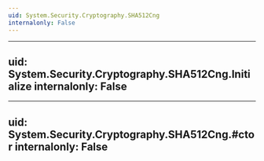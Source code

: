 ```yaml
---
uid: System.Security.Cryptography.SHA512Cng
internalonly: False
---
```


---
uid: System.Security.Cryptography.SHA512Cng.Initialize
internalonly: False
---

---
uid: System.Security.Cryptography.SHA512Cng.#ctor
internalonly: False
---
